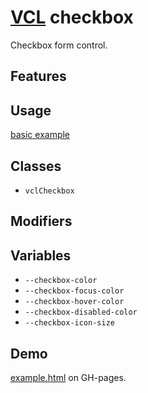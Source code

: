 # [VCL](https://github.com/vcl/vcl/doc) checkbox

Checkbox form control.

## Features

## Usage

[basic example](/demo/example.html)

## Classes

- `vclCheckbox`

## Modifiers

## Variables

- `--checkbox-color`
- `--checkbox-focus-color`
- `--checkbox-hover-color`
- `--checkbox-disabled-color`
- `--checkbox-icon-size`

## Demo

[example.html](/demo/example.html) on GH-pages.
